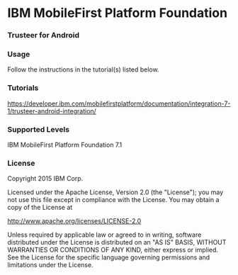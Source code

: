 IBM MobileFirst Platform Foundation
===
### Trusteer for Android


### Usage
Follow the instructions in the tutorial(s) listed below.

### Tutorials
https://developer.ibm.com/mobilefirstplatform/documentation/integration-7-1/trusteer-android-integration/

### Supported Levels
IBM MobileFirst Platform Foundation 7.1

### License
Copyright 2015 IBM Corp.

Licensed under the Apache License, Version 2.0 (the "License");
you may not use this file except in compliance with the License.
You may obtain a copy of the License at

http://www.apache.org/licenses/LICENSE-2.0

Unless required by applicable law or agreed to in writing, software
distributed under the License is distributed on an "AS IS" BASIS,
WITHOUT WARRANTIES OR CONDITIONS OF ANY KIND, either express or implied.
See the License for the specific language governing permissions and
limitations under the License.
